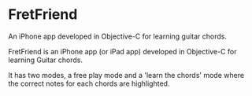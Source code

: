 # FretFriend
An iPhone app developed in Objective-C for learning guitar chords.

FretFriend is an iPhone app (or iPad app) developed in Objective-C for learning Guitar chords. 

It has two modes, a free play mode and a 'learn the chords' mode where the correct notes for each chords are highlighted.
